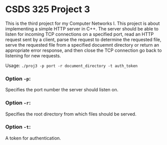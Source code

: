 # CSDS 325 Project 3
This is the third project for my Computer Networks I. This project is about implementing a simple HTTP
server in C++. The server should be able to listen for incoming TCP connections on a specified port, 
read an HTTP request sent by a client, parse the request to determine the requested file, serve the requested file
from a specified docuemnt directory or return an appropriate error response, and then close the TCP connection 
go back to listening for new requests.

Usage: ``` ./proj3 -p port -r document_directory -t auth_token ```

### Option ``` -p ```:
Specifies the port number the server should listen on.

### Option ``` -r ```: 
Specifies the root directory from which files should be served.

### Option  ``` -t ```:
A token for authentication. 
